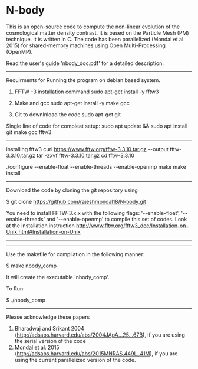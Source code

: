 # N-body

This is an open-source code to compute the non-linear evolution of the cosmological matter density contrast. It is based on the Particle Mesh (PM) technique. It is written in C. The code has been parallelized (Mondal et al. 2015) for shared-memory machines using Open Multi-Processing (OpenMP).

Read the user's guide 'nbody_doc.pdf' for a detailed description.



_____________________________________

Requirments for Running the program on debian based system.
1. FFTW -3 installation command
sudo apt-get install -y fftw3

2. Make and gcc
sudo apt-get install -y make gcc

3. Git to downlnload the code
sudo apt-get git

Single line of code for compleat setup:
sudo apt update && sudo apt install git make gcc fftw3 

_____________________________________


installing fftw3
curl https://www.fftw.org/fftw-3.3.10.tar.gz --output fftw-3.3.10.tar.gz
tar -zxvf fftw-3.3.10.tar.gz
cd fftw-3.3.10

./configure --enable-float --enable-threads --enable-openmp
make
make install

_____________________________________


Download the code by cloning the git repository using

$ git clone https://github.com/rajeshmondal18/N-body.git

You need to install FFTW-3.x.x with the following flags: '--enable-float',  '--enable-threads' and '--enable-openmp' to compile this set of codes.
Look at the installation instruction http://www.fftw.org/fftw3_doc/Installation-on-Unix.html#Installation-on-Unix
_____________________________________


 

---
Use the makefile for compilation in the following manner:

$ make nbody_comp

It will create the executable 'nbody_comp'.

To Run:

$ ./nbody_comp
_____________________________________
Please acknowledge these papers 
1. Bharadwaj and Srikant 2004 (http://adsabs.harvard.edu/abs/2004JApA...25...67B), if you are using the serial version of the code
2. Mondal et al. 2015 (http://adsabs.harvard.edu/abs/2015MNRAS.449L..41M), if you are using the current parallelized version of the code.
